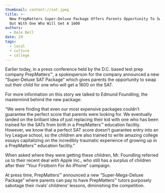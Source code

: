 ```yaml
---
thumbnail: content://sat.jpeg
title: >-
  New PrepMatters Super-Deluxe Package Offers Parents Opportunity To Swap Child
  Out With One Who Will Get A 1600 
authors:
  - Dale Bell
date: 29
tags:
  - local
  - culture
  - college
---
```


Earlier today, in a press conference held by the D.C. based test prep company PrepMatters™, a spokesperson for the company announced a new “Super-Deluxe SAT Package” which gives parents the opportunity to swap out their child for one who will get a 1600 on the SAT.

For more information on this story we talked to Edmund Foundling, the mastermind behind the new package:

“We were finding that even our most expensive packages couldn’t guarantee the perfect score that parents were looking for. We eventually landed on the brilliant idea of just replacing their kid with one who has been trained for the SATs from birth in a PrepMatters™ education facility. However, we know that a perfect SAT score doesn’t guarantee entry into an Ivy League school, so the children are also trained to write amazing college essays capitalizing on the incredibly traumatic experience of growing up in a PrepMatters™ education facility.”

When asked where they were getting these children, Mr. Foundling referred us to their recent deal with Apple Inc., who still has a surplus of children after their “Your Firstborn For An iPhone” campaign.

At press time, PrepMatters™ announced a new “Super-Mega-Deluxe Package” where parents can pay to have PrepMatters™ tutors purposely sabotage their rivals’ childrens’ lessons, diminishing the competition.
